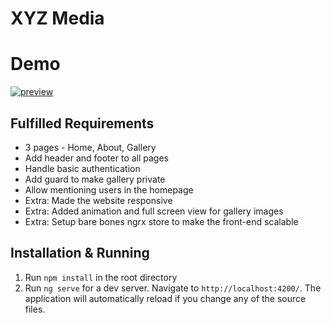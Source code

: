 # XYZ Media

# Demo
[![preview](https://img.youtube.com/vi/GRl0xdoF7tQ/0.jpg)](https://www.youtube.com/watch?v=GRl0xdoF7tQ)

## Fulfilled Requirements
- 3 pages - Home, About, Gallery
- Add header and footer to all pages
- Handle basic authentication
- Add guard to make gallery private
- Allow mentioning users in the homepage
- Extra: Made the website responsive
- Extra: Added animation and full screen view for gallery images
- Extra: Setup bare bones ngrx store to make the front-end scalable

## Installation & Running
1. Run `npm install` in the root directory
2. Run `ng serve` for a dev server. Navigate to `http://localhost:4200/`. The application will automatically reload if you change any of the source files.
